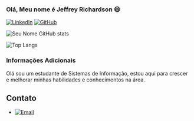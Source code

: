 ### Olá, Meu nome é Jeffrey Richardson 😄

[![LinkedIn](https://img.shields.io/badge/LinkedIn-0077B5?style=for-the-badge&logo=linkedin&logoColor=white)](https://www.linkedin.com/in/jeffrey-richardson-120595249/)
[![GitHub](https://img.shields.io/badge/GitHub-100000?style=for-the-badge&logo=github&logoColor=white)](https://github.com/jefftorresx)



![Seu Nome GitHub stats](https://github-readme-stats.vercel.app/api?username=jefftorresx&show_icons=true&theme=ocean_dark)

![Top Langs](https://github-readme-stats.vercel.app/api/top-langs/?username=jefftorresx&layout=compact&theme=ocean_dark)

### Informações Adicionais

Olá sou um estudante de Sistemas de Informação, estou aqui para crescer e melhorar minhas habilidades e conhecimentos na área.

## Contato

- [![Email](https://img.shields.io/badge/Gmail-D14836?style=for-the-badge&logo=gmail&logoColor=white)](mailto:jeff.devcontato@gmail.com)

